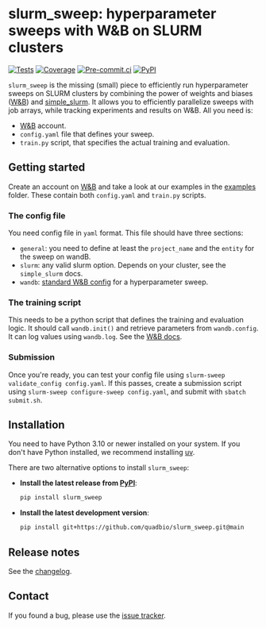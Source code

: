 # slurm_sweep: hyperparameter sweeps with W&B on SLURM clusters

[![Tests][badge-tests]][tests]
[![Coverage][badge-coverage]][coverage]
[![Pre-commit.ci][badge-pre-commit]][pre-commit]
[![PyPI][badge-pypi]][pypi]

[badge-tests]: https://github.com/quadbio/slurm_sweep/actions/workflows/test.yaml/badge.svg
[badge-coverage]: https://codecov.io/gh/quadbio/slurm_sweep/branch/main/graph/badge.svg
[badge-pre-commit]: https://results.pre-commit.ci/badge/github/quadbio/slurm_sweep/main.svg
[badge-pypi]: https://img.shields.io/pypi/v/slurm_sweep.svg


`slurm_sweep` is the missing (small) piece to efficiently run hyperparameter sweeps on SLURM clusters by combining the power of weights and biases ([W&B][]) and [simple_slurm][]. It allows you to efficiently parallelize sweeps with job arrays, while tracking experiments and results on W&B. All you need is:

- [W&B][] account.
- `config.yaml` file that defines your sweep.
- `train.py` script, that specifies the actual training and evaluation.

## Getting started

Create an account on [W&B][] and take a look at our examples in the [examples][] folder. These contain both `config.yaml` and `train.py` scripts.

### The config file
You need config file in `yaml` format. This file should have three sections:
- `general`: you need to define at least the `project_name` and the `entity` for the sweep on wandB.
- `slurm`: any valid slurm option. Depends on your cluster, see the `simple_slurm` docs.
- `wandb`: [standard W&B config](https://docs.wandb.ai/guides/sweeps/define-sweep-configuration/) for a hyperparameter sweep.

### The training script
This needs to be a python script that defines the training and evaluation logic. It should call `wandb.init()` and retrieve parameters from `wandb.config`. It can log values using `wandb.log`. See the [W&B docs](https://docs.wandb.ai/guides/sweeps/).

### Submission
Once you're ready, you can test your config file using `slurm-sweep validate_config config.yaml`. If this passes, create a submission script using `slurm-sweep configure-sweep config.yaml`, and submit with `sbatch submit.sh`.

## Installation

You need to have Python 3.10 or newer installed on your system.
If you don't have Python installed, we recommend installing [uv][].

There are two alternative options to install `slurm_sweep`:

- **Install the latest release from [PyPI][]**:

  ```bash
  pip install slurm_sweep
  ```

- **Install the latest development version**:

  ```bash
  pip install git+https://github.com/quadbio/slurm_sweep.git@main
  ```

## Release notes

See the [changelog][].

## Contact
If you found a bug, please use the [issue tracker][].


[examples]: https://github.com/quadbio/slurm_sweep/tree/main/examples
[uv]: https://github.com/astral-sh/uv
[scverse discourse]: https://discourse.scverse.org/
[issue tracker]: https://github.com/quadbio/slurm_sweep/issues
[tests]: https://github.com/quadbio/slurm_sweep/actions/workflows/test.yaml
[changelog]: https://github.com/quadbio/slurm_sweep/blob/main/CHANGELOG.md
[pypi]: https://pypi.org/project/slurm_sweep
[simple_slurm]: https://github.com/amq92/simple_slurm
[W&B]:  https://wandb.ai/site/
[coverage]: https://codecov.io/gh/quadbio/slurm_sweep
[pre-commit]: https://results.pre-commit.ci/latest/github/quadbio/slurm_sweep/main
[pypi]: https://pypi.org/project/slurm_sweep/
